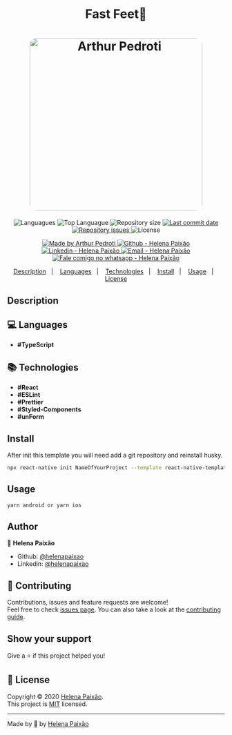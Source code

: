 <h1 align="center">Fast Feet👋</h1>
<h1 align="center">
  <img alt="Arthur Pedroti" src="./src/assets/template.png" width="400px" style="border-radius:16px;"/>
</h1>



<p align="center">
  <img alt="Languagues" src="https://img.shields.io/github/languages/count/ArthurPedroti/react-native-template-atp">
  <img alt="Top Languague" src="https://img.shields.io/github/languages/top/ArthurPedroti/react-native-template-atp">
  <img alt="Repository size" src="https://img.shields.io/github/repo-size/ArthurPedroti/react-native-template-atp">
  <a href="https://github.com/ArthurPedroti/react-native-template-atp/commits/master">
    <img alt="Last commit date" src="https://img.shields.io/github/last-commit/helenapaixao/react-native-template-atp">
  </a>
   <a href="https://github.com/ArthurPedroti/react-native-template-atp/issues">
    <img alt="Repository issues" src="https://img.shields.io/github/issues/helenapaixao/react-native-template-atp">
  </a>
  <img alt="License" src="https://img.shields.io/github/license/helenapaixao/react-native-template-atp">
</p>
<p align="center">

  <a href="https://github.com/helenapaixao" target="_blank">
    <img alt="Made by Arthur Pedroti" src="https://img.shields.io/badge/made%20by-helenapaixao-informational">
  </a>
  <a href="https://github.com/helenapaixao" target="_blank" >
    <img alt="Github - Helena Paixão" src="https://img.shields.io/badge/Github--%23F8952D?style=social&logo=github">
  </a>
  <a href="https://www.linkedin.com/in/helenapaixao/" target="_blank" >
    <img alt="Linkedin - Helena Paixão" src="https://img.shields.io/badge/Linkedin--%23F8952D?style=social&logo=linkedin">
  </a>
  <a href="mailto:hp.helenapaixao@gmail.com" target="_blank" >
    <img alt="Email - Helena Paixão" src="https://img.shields.io/badge/Email--%23F8952D?style=social&logo=gmail">
  </a>
  <a href="https://api.whatsapp.com/send?phone=5567984582048"
        target="_blank" >
    <img alt="Fale comigo no whatsapp - Helena Paixão" src="https://img.shields.io/badge/Whatsapp--%23F8952D?style=social&logo=whatsapp">
  </a>

</p>

<p align="center">
  <a href="#Description">Description</a>&nbsp;&nbsp;&nbsp;|&nbsp;&nbsp;&nbsp;
  <a href="#computer-languages">Languages</a>&nbsp;&nbsp;&nbsp;|&nbsp;&nbsp;&nbsp;
  <a href="#books-technologies">Technologies</a>&nbsp;&nbsp;&nbsp;|&nbsp;&nbsp;&nbsp;
  <a href="#install">Install</a>&nbsp;&nbsp;&nbsp;|&nbsp;&nbsp;&nbsp;
  <a href="#books-usage">Usage</a>&nbsp;&nbsp;&nbsp;|&nbsp;&nbsp;&nbsp;
  <a href="#memo-license">License</a>
</p>

## Description

## :computer: Languages

- **#TypeScript**

## :books: Technologies

- **#React**
- **#ESLint**
- **#Prettier**
- **#Styled-Components**
- **#unForm**
## Install

After init this template you will need add a git repository and reinstall husky.

```sh
npx react-native init NameOfYourProject --template react-native-template-atp
```

## Usage

```sh
yarn android or yarn ios
```

## Author

👤 **Helena Paixão**

* Github: [@helenapaixao](https://github.com/helenapaixao)
* Linkedin: [@helenapaixao](https://www.linkedin.com/in/helenapaixao)

## 🤝 Contributing

Contributions, issues and feature requests are welcome!<br />Feel free to check [issues page](https://github.com/ArthurPedroit/Template/issues). You can also take a look at the [contributing guide](https://github.com/helenapaixao/Template/blob/master/CONTRIBUTING.md).

## Show your support

Give a ⭐️ if this project helped you!

## 📝 License

Copyright © 2020 [Helena Paixão](https://github.com/helenapaixao).<br />
This project is [MIT](https://github.com/ArthurPedroit/Template/blob/master/LICENSE) licensed.

---

Made by :blue_heart: by [Helena Paixão](https://github.com/helenapaixao)
